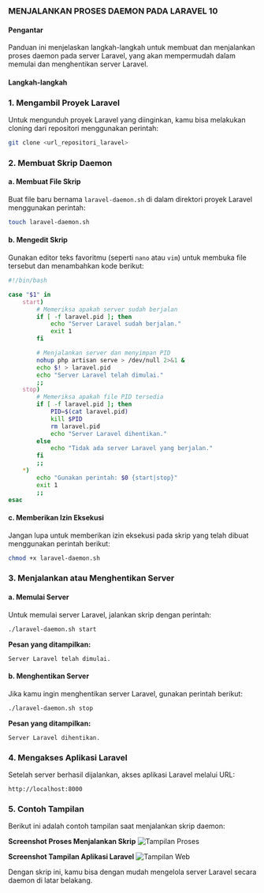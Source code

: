 ### MENJALANKAN PROSES DAEMON PADA LARAVEL 10

#### Pengantar
Panduan ini menjelaskan langkah-langkah untuk membuat dan menjalankan proses daemon pada server Laravel, yang akan mempermudah dalam memulai dan menghentikan server Laravel.

#### Langkah-langkah

### 1. Mengambil Proyek Laravel
Untuk mengunduh proyek Laravel yang diinginkan, kamu bisa melakukan cloning dari repositori menggunakan perintah:
```bash
git clone <url_repositori_laravel>
```

### 2. Membuat Skrip Daemon

#### a. Membuat File Skrip
Buat file baru bernama `laravel-daemon.sh` di dalam direktori proyek Laravel menggunakan perintah:
```bash
touch laravel-daemon.sh
```

#### b. Mengedit Skrip
Gunakan editor teks favoritmu (seperti `nano` atau `vim`) untuk membuka file tersebut dan menambahkan kode berikut:
```bash
#!/bin/bash

case "$1" in
    start)
        # Memeriksa apakah server sudah berjalan
        if [ -f laravel.pid ]; then
            echo "Server Laravel sudah berjalan."
            exit 1
        fi

        # Menjalankan server dan menyimpan PID
        nohup php artisan serve > /dev/null 2>&1 &
        echo $! > laravel.pid
        echo "Server Laravel telah dimulai."
        ;;
    stop)
        # Memeriksa apakah file PID tersedia
        if [ -f laravel.pid ]; then
            PID=$(cat laravel.pid)
            kill $PID
            rm laravel.pid
            echo "Server Laravel dihentikan."
        else
            echo "Tidak ada server Laravel yang berjalan."
        fi
        ;;
    *)
        echo "Gunakan perintah: $0 {start|stop}"
        exit 1
        ;;
esac
```

#### c. Memberikan Izin Eksekusi
Jangan lupa untuk memberikan izin eksekusi pada skrip yang telah dibuat menggunakan perintah berikut:
```bash
chmod +x laravel-daemon.sh
```

### 3. Menjalankan atau Menghentikan Server

#### a. Memulai Server
Untuk memulai server Laravel, jalankan skrip dengan perintah:
```bash
./laravel-daemon.sh start
```
**Pesan yang ditampilkan:**
```
Server Laravel telah dimulai.
```

#### b. Menghentikan Server
Jika kamu ingin menghentikan server Laravel, gunakan perintah berikut:
```bash
./laravel-daemon.sh stop
```
**Pesan yang ditampilkan:**
```
Server Laravel dihentikan.
```

### 4. Mengakses Aplikasi Laravel
Setelah server berhasil dijalankan, akses aplikasi Laravel melalui URL:
```
http://localhost:8000
```

### 5. Contoh Tampilan

Berikut ini adalah contoh tampilan saat menjalankan skrip daemon:

**Screenshot Proses Menjalankan Skrip**
![Tampilan Proses](https://drive.google.com/uc?export=view&id=14WWAlwB44ioo9qsHfiSzYyoCMEgr8dwL)

**Screenshot Tampilan Aplikasi Laravel**
![Tampilan Web](https://drive.google.com/uc?export=view&id=14USCVCI9dPjyMRFMfEgT6A5FqW0EH7ne)

Dengan skrip ini, kamu bisa dengan mudah mengelola server Laravel secara daemon di latar belakang.

